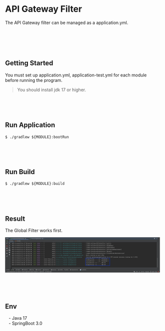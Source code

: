 # API Gateway Filter

The API Gateway filter can be managed as a application.yml.

<br/><br/><br/><br/>

## Getting Started

You must set up application.yml, application-test.yml for each module before running the program.

> You should install jdk 17 or higher. <br/>

<br/><br/><br/>

## Run Application

````text
$ ./gradlew ${MODULE}:bootRun
````

<br/><br/><br/>

## Run Build

````text
$ ./gradlew ${MODULE}:build
````

<br/><br/><br/>

## Result

The Global Filter works first.

![image](resources/images/result.png)

<br/><br/><br/>

## Env

&nbsp;&nbsp; - Java 17 <br/>
&nbsp;&nbsp; - SpringBoot 3.0 <br/>


